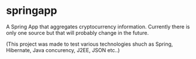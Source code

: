 # springapp
A Spring App that aggregates cryptocurrency information.
Currently there is only one source but that will probably change in the future.

(This project was made to test various technologies shuch as Spring, Hibernate, Java concurency, J2EE, JSON etc..)
